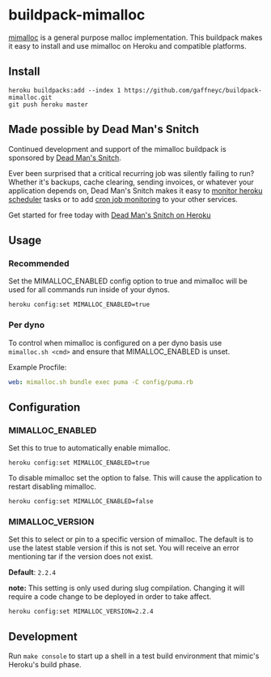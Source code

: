 # buildpack-mimalloc

[mimalloc](https://microsoft.github.io/mimalloc/) is a general purpose malloc
implementation. This buildpack makes it easy to install and use mimalloc on
Heroku and compatible platforms.

## Install

```console
heroku buildpacks:add --index 1 https://github.com/gaffneyc/buildpack-mimalloc.git
git push heroku master
```

## Made possible by Dead Man's Snitch

Continued development and support of the mimalloc buildpack is sponsored by
[Dead Man's Snitch](https://deadmanssnitch.com).

Ever been surprised that a critical recurring job was silently failing to run?
Whether it's backups, cache clearing, sending invoices, or whatever your
application depends on, Dead Man's Snitch makes it easy to
[monitor heroku scheduler](https://deadmanssnitch.com/docs/heroku) tasks or to add
[cron job monitoring](https://deadmanssnitch.com/docs/cron-job-monitoring) to
your other services.

Get started for free today with [Dead Man's Snitch on Heroku](https://elements.heroku.com/addons/deadmanssnitch)

## Usage

### Recommended

Set the MIMALLOC_ENABLED config option to true and mimalloc will be used for
all commands run inside of your dynos.

```console
heroku config:set MIMALLOC_ENABLED=true
```

### Per dyno

To control when mimalloc is configured on a per dyno basis use
`mimalloc.sh <cmd>` and ensure that MIMALLOC_ENABLED is unset.

Example Procfile:
```yaml
web: mimalloc.sh bundle exec puma -C config/puma.rb
```

## Configuration

### MIMALLOC_ENABLED

Set this to true to automatically enable mimalloc.

```console
heroku config:set MIMALLOC_ENABLED=true
```

To disable mimalloc set the option to false. This will cause the application to
restart disabling mimalloc.

```console
heroku config:set MIMALLOC_ENABLED=false
```

### MIMALLOC_VERSION

Set this to select or pin to a specific version of mimalloc. The default is to
use the latest stable version if this is not set. You will receive an error
mentioning tar if the version does not exist.

**Default**: `2.2.4`

**note:** This setting is only used during slug compilation. Changing it will
require a code change to be deployed in order to take affect.

```console
heroku config:set MIMALLOC_VERSION=2.2.4
```

## Development

Run `make console` to start up a shell in a test build environment that mimic's
Heroku's build phase.
